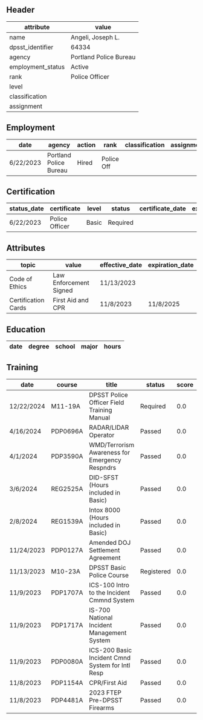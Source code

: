 ## Header
| attribute | value |
| --------- | ----- |
| name | Angeli, Joseph L. |
| dpsst_identifier | 64334 |
| agency | Portland Police Bureau |
| employment_status | Active |
| rank | Police Officer |
| level |  |
| classification |  |
| assignment |  |
## Employment
| date | agency | action | rank | classification | assignment |
| ---- | ------ | ------ | ---- | -------------- | ---------- |
| 6/22/2023 | Portland Police Bureau | Hired | Police Off |  |  |
## Certification
| status_date | certificate | level | status | certificate_date | expiration_date | probation_date |
| ----------- | ----------- | ----- | ------ | ---------------- | --------------- | -------------- |
| 6/22/2023 | Police Officer | Basic | Required |  |  | 12/22/2024 |
## Attributes
| topic | value | effective_date | expiration_date |
| ----- | ----- | -------------- | --------------- |
| Code of Ethics | Law Enforcement Signed | 11/13/2023 |  |
| Certification Cards | First Aid and CPR | 11/8/2023 | 11/8/2025 |
## Education
| date | degree | school | major | hours |
| ---- | ------ | ------ | ----- | ----- |
## Training
| date | course | title | status | score | hours |
| ---- | ------ | ----- | ------ | ----- | ----- |
| 12/22/2024 | M11-19A | DPSST Police Officer Field Training Manual | Required | 0.0 | 50.00 |
| 4/16/2024 | PDP0696A | RADAR/LIDAR Operator | Passed | 0.0 | 14.00 |
| 4/1/2024 | PDP3590A | WMD/Terrorism Awareness for Emergency Respndrs | Passed | 0.0 | 8.00 |
| 3/6/2024 | REG2525A | DID-SFST (Hours included in Basic) | Passed | 0.0 | 0.00 |
| 2/8/2024 | REG1539A | Intox 8000 (Hours included in Basic) | Passed | 0.0 | 0.00 |
| 11/24/2023 | PDP0127A | Amended DOJ Settlement Agreement | Passed | 0.0 | 1.00 |
| 11/13/2023 | M10-23A | DPSST Basic Police Course | Registered | 0.0 | 640.00 |
| 11/9/2023 | PDP1707A | ICS-100 Intro to the Incident Cmmnd System | Passed | 0.0 | 2.00 |
| 11/9/2023 | PDP1717A | IS-700 National Incident Management System | Passed | 0.0 | 4.00 |
| 11/9/2023 | PDP0080A | ICS-200 Basic Incident Cmnd System for Intl Resp | Passed | 0.0 | 4.00 |
| 11/8/2023 | PDP1154A | CPR/First Aid | Passed | 0.0 | 2.00 |
| 11/8/2023 | PDP4481A | 2023 FTEP Pre-DPSST Firearms | Passed | 0.0 | 26.00 |
